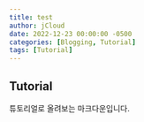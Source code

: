 ```yaml
---
title: test
author: jCloud
date: 2022-12-23 00:00:00 -0500
categories: [Blogging, Tutorial]
tags: [Tutorial]
---
```


## Tutorial
튜토리얼로 올려보는 마크다운입니다.